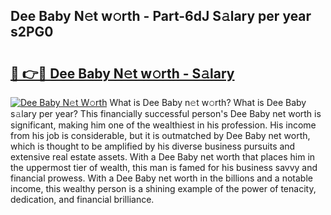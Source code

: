 ## Dee Baby N𝚎t w𝚘rth - Part-6dJ S𝚊lary per year s2PG0

# <h2><a href="http://gc2q32c.nevu.top/?p=Dee+Baby">🔗 👉🔴 Dee Baby N𝚎t w𝚘rth - S𝚊lary</a></h2>

[![Dee Baby N𝚎t W𝚘rth](https://i.imgur.com/Oavwk0R.jpeg)](http://gc2q32c.nevu.top/?p=Dee+Baby)
What is Dee Baby n𝚎t w𝚘rth? What is Dee Baby s𝚊lary per year?
This financially successful person's Dee Baby net worth is significant, making him one of the wealthiest in his profession. His income from his job is considerable, but it is outmatched by Dee Baby net worth, which is thought to be amplified by his diverse business pursuits and extensive real estate assets. With a Dee Baby net worth that places him in the uppermost tier of wealth, this man is famed for his business savvy and financial prowess. With a Dee Baby net worth in the billions and a notable income, this wealthy person is a shining example of the power of tenacity, dedication, and financial brilliance.
